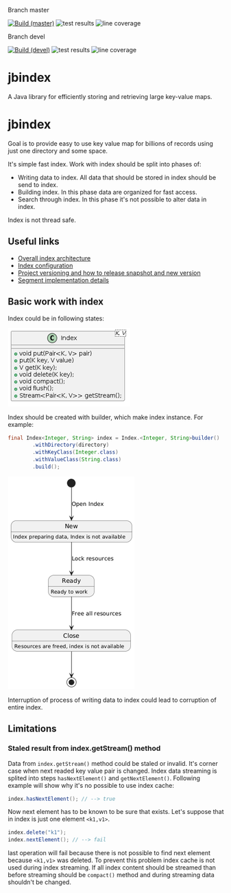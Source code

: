 Branch master

[![Build (master)](https://github.com/jajir/jbindex/actions/workflows/maven.yml/badge.svg?branch=master)](https://github.com/jajir/jbindex/actions/workflows/maven.yml?query=branch%3Amaster)
![test results](https://gist.githubusercontent.com/jajir/a613341fb9d9d0c6a426b42a714700b7/raw/badge-master.svg)
![line coverage](https://gist.githubusercontent.com/jajir/a613341fb9d9d0c6a426b42a714700b7/raw/jacoco-badge-master.svg)

Branch devel

[![Build (devel)](https://github.com/jajir/jbindex/actions/workflows/maven.yml/badge.svg?branch=devel)](https://github.com/jajir/jbindex/actions/workflows/maven.yml?query=branch%3Adevel)
![test results](https://gist.githubusercontent.com/jajir/a613341fb9d9d0c6a426b42a714700b7/raw/badge-devel.svg)
![line coverage](https://gist.githubusercontent.com/jajir/a613341fb9d9d0c6a426b42a714700b7/raw/jacoco-badge-devel.svg)

# jbindex

A Java library for efficiently storing and retrieving large key-value maps.

# jbindex

Goal is to provide easy to use key value map for billions of records using just one directory and some space.

It's simple fast index. Work with index should be split into phases of:

* Writing data to index. All data that should be stored in index should be send to index.
* Building index. In this phase data are organized for fast access.
* Search through index. In this phase it's not possible to alter data in index.

Index is not thread safe.

## Useful links

* [Overall index architecture](architecture.md)
* [Index configuration](configuration.md)
* [Project versioning and how to release snapshot and new version](release.md)
* [Segment implementation details](segment.md)

## Basic work with index

Index could be in following states:

![Index methods](./images/index-class.png)

Index should be created with builder, which make index instance. For example:

```java
final Index<Integer, String> index = Index.<Integer, String>builder()
        .withDirectory(directory)
        .withKeyClass(Integer.class)
        .withValueClass(String.class)
        .build();
```

![Index states](./images/index-state-diagram.png)

Interruption of process of writing data to index could lead to corruption of entire index.

## Limitations

### Staled result from index.getStream() method

Data from `index.getStream()` method could be staled or invalid. It's corner case when next readed key value pair is changed. Index data streaming is splited into steps `hasNextElement()` and `getNextElement()`. Following example will show why it's no possible to use index cache:

```java
index.hasNextElement(); // --> true
```

Now next element has to be known to be sure that exists. Let's suppose that in index is just one element `<k1,v1>`.

```java
index.delete("k1");
index.nextElement(); // --> fail
```

last operation will fail because there is not possible to find next element because `<k1,v1>` was deleted. To prevent this problem index cache is not used during index streaming. If all index content should be streamed than before streaming should be `compact()` method and during streaming data shouldn't be changed.
